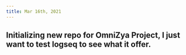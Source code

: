 ```yaml
---
title: Mar 16th, 2021
---
```


## Initializing new repo for OmniZya Project, I just want to test logseq to see what it offer.
